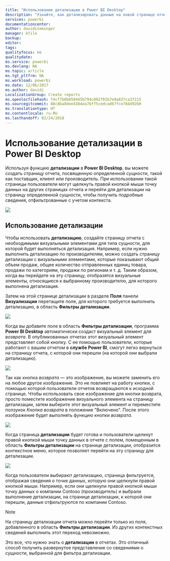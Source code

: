 ```yaml
---
title: "Использование детализации в Power BI Desktop"
description: "Узнайте, как детализировать данные на новой странице отчета в Power BI Desktop."
services: powerbi
documentationcenter: 
author: davidiseminger
manager: kfile
backup: 
editor: 
tags: 
qualityfocus: no
qualitydate: 
ms.service: powerbi
ms.devlang: NA
ms.topic: article
ms.tgt_pltfrm: NA
ms.workload: powerbi
ms.date: 12/06/2017
ms.author: davidi
LocalizationGroup: Create reports
ms.openlocfilehash: f4cf7b0b850445b794c092f01b7e9a837ca3f215
ms.sourcegitcommit: 88c8ba8dee4384ea7bff5cedcad67fce784d92b0
ms.translationtype: HT
ms.contentlocale: ru-RU
ms.lasthandoff: 02/24/2018
---
```

# <a name="use-drillthrough-in-power-bi-desktop"></a>Использование детализации в Power BI Desktop
Используя функцию **детализации** в **Power BI Desktop**, вы можете создать страницу отчета, посвященную определенной сущности, такой как поставщик, клиент или производитель. При использовании такой страницы пользователи могут щелкнуть правой кнопкой мыши точку данных на других страницах отчета и перейти для детализации на страницу определенной сущности, чтобы получить подробные сведения, отфильтрованные с учетом контекста.

![](media/desktop-drillthrough/drillthrough_01.png)

## <a name="using-drillthrough"></a>Использование детализации
Чтобы использовать **детализацию**, создайте страницу отчета с необходимыми визуальными элементами для типа сущности, для которой будет выполняться детализация. Например, если нужно выполнить детализацию по производителям, можно создать страницу детализации с визуальными элементами, которые показывают общий объем продаж, общее количество отправленных единиц товара, продажи по категориям, продажи по регионам и т. д. Таким образом, когда вы перейдете на эту страницу, отобразятся визуальные элементы, относящиеся к выбранному производителю, для которого выполнена детализация.

Затем на этой странице детализации в разделе **Поля** панели **Визуализации** перетащите поле, для которого требуется выполнить детализацию, в область **Фильтры детализации**.

![](media/desktop-drillthrough/drillthrough_02.png)

Когда вы добавите поле в область **Фильтры детализации**, программа **Power BI Desktop** автоматически создаст визуальный элемент для *возврата*. В опубликованных отчетах этот визуальный элемент представляет собой кнопку. С ее помощью пользователи, которые работают с вашим отчетом в **службе Power BI**, смогут легко вернуться на страницу отчета, с которой они перешли (на которой они выбрали детализацию).

![](media/desktop-drillthrough/drillthrough_03.png)

Так как кнопка *возврата* — это изображение, вы можете заменить его на любое другое изображение. Это не повлияет на работу кнопки, с помощью которой пользователи отчетов возвращаются к исходной странице. Чтобы использовать свое изображение для кнопки возврата, просто поместите изображение визуального элемента на страницу детализации, затем выберите этот визуальный элемент и переместите ползунок *Кнопка возврата* в положение "Включено". После этого изображение будет выполнять функцию кнопки *возврата*.

![](media/desktop-drillthrough/drillthrough_05.png)

Когда страница **детализации** будет готова и пользователи щелкнут правой кнопкой мыши точку данных в отчете с полем, помещенным в область **Фильтры детализации** на странице детализации, отобразится контекстное меню, которое позволяет перейти на эту страницу для детализации.

![](media/desktop-drillthrough/drillthrough_04.png)

Когда пользователи выбирают детализацию, страница фильтруется, отображая сведения о точке данных, которую они щелкнули правой кнопкой мыши. Например, если они щелкнули правой кнопкой мыши точку данных о компании Contoso (производитель) и выбрали выполнение детализации, на странице детализации, к которой они перешли, данные отфильтруются по компании Contoso.

> [!NOTE]
> На страницу детализации отчета можно перейти только из поля, добавленного в область **Фильтры детализации**. Из других контекстных сведений выполнить этот переход невозможно.
> 
> 

Это все, что нужно знать о **детализации** в отчетах. Это отличный способ получить развернутое представление со сведениями о сущности, выбранной для фильтра детализации.

